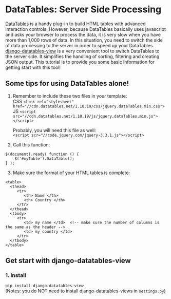 # DataTables: Server Side Processing
[DataTables](https://datatables.net/) is a handy plug-in to build HTML tables with advanced interaction controls. 
However, because DataTables basically uses javascript and asks your browser to process the data, it is very slow when you 
have more than 1,000 rows of data. In this situation, you need to switch the side of data processing to the server in order to
speed up your DataTables. [django-datatables-view](https://bitbucket.org/pigletto/django-datatables-view/overview) is a very
convenient tool to switch DataTables to the server side. It simplifies the handling of sorting, filtering and creating JSON output.
This tutorial is to provide you some basic information for getting start with this tool!

## Some tips for using DataTables alone!
1. Remember to include these two files in your template:  
CSS `<link rel="stylesheet" href="//cdn.datatables.net/1.10.19/css/jquery.dataTables.min.css">`  
JS `<script src="//cdn.datatables.net/1.10.19/js/jquery.dataTables.min.js"></script>`  
  
   Probably, you will need this file as well:  
`<script scr="//code.jquery.com/jquery-3.3.1.js"></script>`

2. Call this function:  
```
$(document).ready( function () {  
    $('#myTable').DataTable();  
} );
```
3. Make sure the format of your HTML tables is complete:  
```
<table>
  <thead>
     <tr>
        <th> Name </th>
        <th> Country </th>
     </tr>
  </thead>
  <tbody>
     <tr>
        <td> my name </td>  <!-- make sure the number of columns is the same as the header -->
        <td> my country </td>
     </tr>
  </tbody>
</table>
```

## Get start with django-datatables-view
### 1. Install  
`pip install django-datatables-view`  
(Notes: you do NOT need to install django-datatables-views in `settings.py`)

